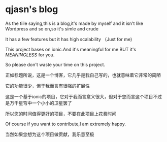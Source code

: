 # qjasn's blog
As the tiile saying,this is a blog,it's made by myself and it isn't like Wordpress and so on,so it's simle and crude


It has a few features but it has high scalability （Just for me)


This project bases on ionic.And it's meaningful for me BUT it's *MEANINGLESS* for you.


So please don't waste your time on this project.


正如标题所说，这是一个博客，它几乎是我自己写的，也就意味着它非常的简陋


它的功能很少，但于我而言有很强的扩展性


这是一个基于ionic的项目，它对于我而言意义很大，但对于您而言这个项目不过是万千星穹中一个小小的卫星罢了


所以您的时间值得更好的项目，不要在此项目上花费时间


Of course if you want to contribute,I am extremely happy.


当然如果您想为这个项目做贡献，我乐意至极
